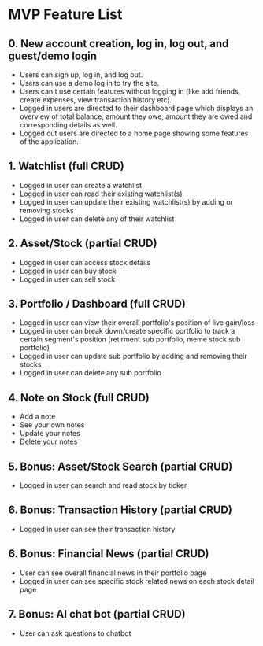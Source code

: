 # MVP Feature List

## 0. New account creation, log in, log out, and guest/demo login

* Users can sign up, log in, and log out.
* Users can use a demo log in to try the site.
* Users can't use certain features without logging in (like add friends, create expenses, view transaction history etc).
* Logged in users are directed to their dashboard page which displays an overview of total balance, amount they owe, amount they are owed and corresponding details as well.
* Logged out users are directed to a home page showing some features of the application.


## 1. Watchlist (full CRUD)

* Logged in user can create a watchlist
* Logged in user can read their existing watchlist(s)
* Logged in user can update their existing watchlist(s) by adding or removing stocks
* Logged in user can delete any of their watchlist


## 2. Asset/Stock (partial CRUD)

* Logged in user can access stock details
* Logged in user can buy stock
* Logged in user can sell stock


## 3. Portfolio / Dashboard (full CRUD)

* Logged in user can view their overall portfolio's position of live gain/loss
* Logged in user can break down/create specific portfolio to track a certain segment's position (retirment sub portfolio, meme stock sub portfolio)
* Logged in user can update sub portfolio by adding and removing their stocks
* Logged in user can delete any sub portfolio


## 4. Note on Stock (full CRUD)

* Add a note
* See your own notes
* Update your notes
* Delete your notes

## 5. Bonus: Asset/Stock Search (partial CRUD)

* Logged in user can search and read stock by ticker


## 6. Bonus: Transaction History (partial CRUD)

* Logged in user can see their transaction history


## 6. Bonus: Financial News (partial CRUD)

* User can see overall financial news in their portfolio page
* Logged in user can see specific stock related news on each stock detail page


## 7. Bonus: AI chat bot (partial CRUD)

* User can ask questions to chatbot
